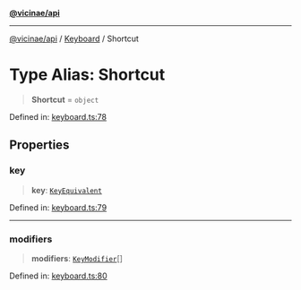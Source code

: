 [**@vicinae/api**](../../../../README.md)

***

[@vicinae/api](../../../../README.md) / [Keyboard](../README.md) / Shortcut

# Type Alias: Shortcut

> **Shortcut** = `object`

Defined in: [keyboard.ts:78](https://github.com/vicinaehq/vicinae/blob/c742d5fc509336339909dd669955b863f086bf4e/api/src/api/keyboard.ts#L78)

## Properties

### key

> **key**: [`KeyEquivalent`](../../../../type-aliases/KeyEquivalent.md)

Defined in: [keyboard.ts:79](https://github.com/vicinaehq/vicinae/blob/c742d5fc509336339909dd669955b863f086bf4e/api/src/api/keyboard.ts#L79)

***

### modifiers

> **modifiers**: [`KeyModifier`](../../../../type-aliases/KeyModifier.md)[]

Defined in: [keyboard.ts:80](https://github.com/vicinaehq/vicinae/blob/c742d5fc509336339909dd669955b863f086bf4e/api/src/api/keyboard.ts#L80)
